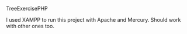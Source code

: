 TreeExercisePHP

I used XAMPP to run this project with Apache and Mercury. Should work with other ones too.
